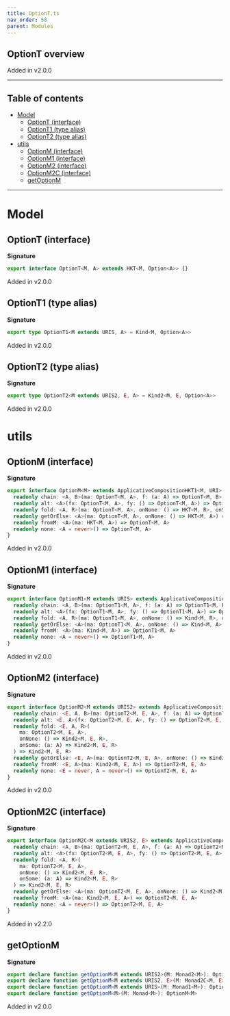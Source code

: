 ```yaml
---
title: OptionT.ts
nav_order: 58
parent: Modules
---
```


## OptionT overview

Added in v2.0.0

---

<h2 class="text-delta">Table of contents</h2>

- [Model](#model)
  - [OptionT (interface)](#optiont-interface)
  - [OptionT1 (type alias)](#optiont1-type-alias)
  - [OptionT2 (type alias)](#optiont2-type-alias)
- [utils](#utils)
  - [OptionM (interface)](#optionm-interface)
  - [OptionM1 (interface)](#optionm1-interface)
  - [OptionM2 (interface)](#optionm2-interface)
  - [OptionM2C (interface)](#optionm2c-interface)
  - [getOptionM](#getoptionm)

---

# Model

## OptionT (interface)

**Signature**

```ts
export interface OptionT<M, A> extends HKT<M, Option<A>> {}
```

Added in v2.0.0

## OptionT1 (type alias)

**Signature**

```ts
export type OptionT1<M extends URIS, A> = Kind<M, Option<A>>
```

Added in v2.0.0

## OptionT2 (type alias)

**Signature**

```ts
export type OptionT2<M extends URIS2, E, A> = Kind2<M, E, Option<A>>
```

Added in v2.0.0

# utils

## OptionM (interface)

**Signature**

```ts
export interface OptionM<M> extends ApplicativeCompositionHKT1<M, URI> {
  readonly chain: <A, B>(ma: OptionT<M, A>, f: (a: A) => OptionT<M, B>) => OptionT<M, B>
  readonly alt: <A>(fx: OptionT<M, A>, fy: () => OptionT<M, A>) => OptionT<M, A>
  readonly fold: <A, R>(ma: OptionT<M, A>, onNone: () => HKT<M, R>, onSome: (a: A) => HKT<M, R>) => HKT<M, R>
  readonly getOrElse: <A>(ma: OptionT<M, A>, onNone: () => HKT<M, A>) => HKT<M, A>
  readonly fromM: <A>(ma: HKT<M, A>) => OptionT<M, A>
  readonly none: <A = never>() => OptionT<M, A>
}
```

Added in v2.0.0

## OptionM1 (interface)

**Signature**

```ts
export interface OptionM1<M extends URIS> extends ApplicativeComposition11<M, URI> {
  readonly chain: <A, B>(ma: OptionT1<M, A>, f: (a: A) => OptionT1<M, B>) => OptionT1<M, B>
  readonly alt: <A>(fx: OptionT1<M, A>, fy: () => OptionT1<M, A>) => OptionT1<M, A>
  readonly fold: <A, R>(ma: OptionT1<M, A>, onNone: () => Kind<M, R>, onSome: (a: A) => Kind<M, R>) => Kind<M, R>
  readonly getOrElse: <A>(ma: OptionT1<M, A>, onNone: () => Kind<M, A>) => Kind<M, A>
  readonly fromM: <A>(ma: Kind<M, A>) => OptionT1<M, A>
  readonly none: <A = never>() => OptionT1<M, A>
}
```

Added in v2.0.0

## OptionM2 (interface)

**Signature**

```ts
export interface OptionM2<M extends URIS2> extends ApplicativeComposition21<M, URI> {
  readonly chain: <E, A, B>(ma: OptionT2<M, E, A>, f: (a: A) => OptionT2<M, E, B>) => OptionT2<M, E, B>
  readonly alt: <E, A>(fx: OptionT2<M, E, A>, fy: () => OptionT2<M, E, A>) => OptionT2<M, E, A>
  readonly fold: <E, A, R>(
    ma: OptionT2<M, E, A>,
    onNone: () => Kind2<M, E, R>,
    onSome: (a: A) => Kind2<M, E, R>
  ) => Kind2<M, E, R>
  readonly getOrElse: <E, A>(ma: OptionT2<M, E, A>, onNone: () => Kind2<M, E, A>) => Kind2<M, E, A>
  readonly fromM: <E, A>(ma: Kind2<M, E, A>) => OptionT2<M, E, A>
  readonly none: <E = never, A = never>() => OptionT2<M, E, A>
}
```

Added in v2.0.0

## OptionM2C (interface)

**Signature**

```ts
export interface OptionM2C<M extends URIS2, E> extends ApplicativeComposition2C1<M, URI, E> {
  readonly chain: <A, B>(ma: OptionT2<M, E, A>, f: (a: A) => OptionT2<M, E, B>) => OptionT2<M, E, B>
  readonly alt: <A>(fx: OptionT2<M, E, A>, fy: () => OptionT2<M, E, A>) => OptionT2<M, E, A>
  readonly fold: <A, R>(
    ma: OptionT2<M, E, A>,
    onNone: () => Kind2<M, E, R>,
    onSome: (a: A) => Kind2<M, E, R>
  ) => Kind2<M, E, R>
  readonly getOrElse: <A>(ma: OptionT2<M, E, A>, onNone: () => Kind2<M, E, A>) => Kind2<M, E, A>
  readonly fromM: <A>(ma: Kind2<M, E, A>) => OptionT2<M, E, A>
  readonly none: <A = never>() => OptionT2<M, E, A>
}
```

Added in v2.2.0

## getOptionM

**Signature**

```ts
export declare function getOptionM<M extends URIS2>(M: Monad2<M>): OptionM2<M>
export declare function getOptionM<M extends URIS2, E>(M: Monad2C<M, E>): OptionM2C<M, E>
export declare function getOptionM<M extends URIS>(M: Monad1<M>): OptionM1<M>
export declare function getOptionM<M>(M: Monad<M>): OptionM<M>
```

Added in v2.0.0
